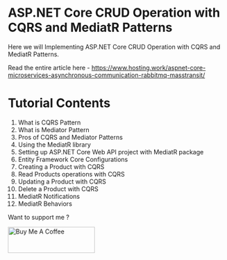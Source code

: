 # ASP.NET Core CRUD Operation with CQRS and MediatR Patterns

Here we will Implementing ASP.NET Core CRUD Operation with CQRS and MediatR Patterns.

Read the entire article here - https://www.hosting.work/aspnet-core-microservices-asynchronous-communication-rabbitmq-masstransit/

# Tutorial Contents
1. What is CQRS Pattern
2. What is Mediator Pattern
3. Pros of CQRS and Mediator Patterns
4. Using the MediatR library
5. Setting up ASP.NET Core Web API project with MediatR package
6. Entity Framework Core Configurations
7. Creating a Product with CQRS
8. Read Products operations with CQRS
9. Updating a Product with CQRS
10. Delete a Product with CQRS
11. MediatR Notifications
12. MediatR Behaviors

Want to support me ?

<a href="https://www.buymeacoffee.com/YogYogi" target="_blank"><img src="https://cdn.buymeacoffee.com/buttons/v2/default-yellow.png" alt="Buy Me A Coffee" width="200"  style="height: 60px !important;width: 200px !important;" ></a>
